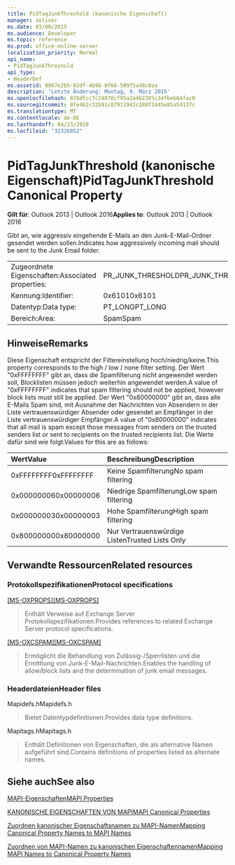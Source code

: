 ```yaml
---
title: PidTagJunkThreshold (kanonische Eigenschaft)
manager: soliver
ms.date: 03/09/2015
ms.audience: Developer
ms.topic: reference
ms.prod: office-online-server
localization_priority: Normal
api_name:
- PidTagJunkThreshold
api_type:
- HeaderDef
ms.assetid: 8067e2b5-02df-4b96-8f66-509f5a48c8aa
description: 'Letzte Änderung: Montag, 9. März 2015'
ms.openlocfilehash: 078dfcc7c24870cf95a2a4b2385c34fbeb64fac0
ms.sourcegitcommit: 8fe462c32b91c87911942c188f3445e85a54137c
ms.translationtype: MT
ms.contentlocale: de-DE
ms.lasthandoff: 04/23/2019
ms.locfileid: "32326852"
---
```

# <a name="pidtagjunkthreshold-canonical-property"></a><span data-ttu-id="f9a97-103">PidTagJunkThreshold (kanonische Eigenschaft)</span><span class="sxs-lookup"><span data-stu-id="f9a97-103">PidTagJunkThreshold Canonical Property</span></span>

  
  
<span data-ttu-id="f9a97-104">**Gilt für**: Outlook 2013 | Outlook 2016</span><span class="sxs-lookup"><span data-stu-id="f9a97-104">**Applies to**: Outlook 2013 | Outlook 2016</span></span> 
  
<span data-ttu-id="f9a97-105">Gibt an, wie aggressiv eingehende E-Mails an den Junk-E-Mail-Ordner gesendet werden sollen.</span><span class="sxs-lookup"><span data-stu-id="f9a97-105">Indicates how aggressively incoming mail should be sent to the Junk Email folder.</span></span>
  
|||
|:-----|:-----|
|<span data-ttu-id="f9a97-106">Zugeordnete Eigenschaften:</span><span class="sxs-lookup"><span data-stu-id="f9a97-106">Associated properties:</span></span>  <br/> |<span data-ttu-id="f9a97-107">PR_JUNK_THRESHOLD</span><span class="sxs-lookup"><span data-stu-id="f9a97-107">PR_JUNK_THRESHOLD</span></span>  <br/> |
|<span data-ttu-id="f9a97-108">Kennung:</span><span class="sxs-lookup"><span data-stu-id="f9a97-108">Identifier:</span></span>  <br/> |<span data-ttu-id="f9a97-109">0x6101</span><span class="sxs-lookup"><span data-stu-id="f9a97-109">0x6101</span></span>  <br/> |
|<span data-ttu-id="f9a97-110">Datentyp:</span><span class="sxs-lookup"><span data-stu-id="f9a97-110">Data type:</span></span>  <br/> |<span data-ttu-id="f9a97-111">PT_LONG</span><span class="sxs-lookup"><span data-stu-id="f9a97-111">PT_LONG</span></span>  <br/> |
|<span data-ttu-id="f9a97-112">Bereich:</span><span class="sxs-lookup"><span data-stu-id="f9a97-112">Area:</span></span>  <br/> |<span data-ttu-id="f9a97-113">Spam</span><span class="sxs-lookup"><span data-stu-id="f9a97-113">Spam</span></span>  <br/> |
   
## <a name="remarks"></a><span data-ttu-id="f9a97-114">Hinweise</span><span class="sxs-lookup"><span data-stu-id="f9a97-114">Remarks</span></span>

<span data-ttu-id="f9a97-115">Diese Eigenschaft entspricht der Filtereinstellung hoch/niedrig/keine.</span><span class="sxs-lookup"><span data-stu-id="f9a97-115">This property corresponds to the high / low / none filter setting.</span></span> <span data-ttu-id="f9a97-116">Der Wert "0xFFFFFFFF" gibt an, dass die Spamfilterung nicht angewendet werden soll, Blocklisten müssen jedoch weiterhin angewendet werden.</span><span class="sxs-lookup"><span data-stu-id="f9a97-116">A value of "0xFFFFFFFF" indicates that spam filtering should not be applied, however block lists must still be applied.</span></span> <span data-ttu-id="f9a97-117">Der Wert "0x80000000" gibt an, dass alle E-Mails Spam sind, mit Ausnahme der Nachrichten von Absendern in der Liste vertrauenswürdiger Absender oder gesendet an Empfänger in der Liste vertrauenswürdiger Empfänger.</span><span class="sxs-lookup"><span data-stu-id="f9a97-117">A value of "0x80000000" indicates that all mail is spam except those messages from senders on the trusted senders list or sent to recipients on the trusted recipients list.</span></span> <span data-ttu-id="f9a97-118">Die Werte dafür sind wie folgt:</span><span class="sxs-lookup"><span data-stu-id="f9a97-118">Values for this are as follows:</span></span>
  
|<span data-ttu-id="f9a97-119">**Wert**</span><span class="sxs-lookup"><span data-stu-id="f9a97-119">**Value**</span></span>|<span data-ttu-id="f9a97-120">**Beschreibung**</span><span class="sxs-lookup"><span data-stu-id="f9a97-120">**Description**</span></span>|
|:-----|:-----|
|<span data-ttu-id="f9a97-121">0xFFFFFFFF</span><span class="sxs-lookup"><span data-stu-id="f9a97-121">0xFFFFFFFF</span></span>  <br/> |<span data-ttu-id="f9a97-122">Keine Spamfilterung</span><span class="sxs-lookup"><span data-stu-id="f9a97-122">No spam filtering</span></span>  <br/> |
|<span data-ttu-id="f9a97-123">0x00000006</span><span class="sxs-lookup"><span data-stu-id="f9a97-123">0x00000006</span></span>  <br/> |<span data-ttu-id="f9a97-124">Niedrige Spamfilterung</span><span class="sxs-lookup"><span data-stu-id="f9a97-124">Low spam filtering</span></span>  <br/> |
|<span data-ttu-id="f9a97-125">0x00000003</span><span class="sxs-lookup"><span data-stu-id="f9a97-125">0x00000003</span></span>  <br/> |<span data-ttu-id="f9a97-126">Hohe Spamfilterung</span><span class="sxs-lookup"><span data-stu-id="f9a97-126">High spam filtering</span></span>  <br/> |
|<span data-ttu-id="f9a97-127">0x80000000</span><span class="sxs-lookup"><span data-stu-id="f9a97-127">0x80000000</span></span>  <br/> |<span data-ttu-id="f9a97-128">Nur Vertrauenswürdige Listen</span><span class="sxs-lookup"><span data-stu-id="f9a97-128">Trusted Lists Only</span></span>  <br/> |
   
## <a name="related-resources"></a><span data-ttu-id="f9a97-129">Verwandte Ressourcen</span><span class="sxs-lookup"><span data-stu-id="f9a97-129">Related resources</span></span>

### <a name="protocol-specifications"></a><span data-ttu-id="f9a97-130">Protokollspezifikationen</span><span class="sxs-lookup"><span data-stu-id="f9a97-130">Protocol specifications</span></span>

<span data-ttu-id="f9a97-131">[[MS-OXPROPS]](https://msdn.microsoft.com/library/f6ab1613-aefe-447d-a49c-18217230b148%28Office.15%29.aspx)</span><span class="sxs-lookup"><span data-stu-id="f9a97-131">[[MS-OXPROPS]](https://msdn.microsoft.com/library/f6ab1613-aefe-447d-a49c-18217230b148%28Office.15%29.aspx)</span></span>
  
> <span data-ttu-id="f9a97-132">Enthält Verweise auf Exchange Server Protokollspezifikationen.</span><span class="sxs-lookup"><span data-stu-id="f9a97-132">Provides references to related Exchange Server protocol specifications.</span></span>
    
<span data-ttu-id="f9a97-133">[[MS-OXCSPAM]](https://msdn.microsoft.com/library/522f8587-4aed-4cd6-831b-40bd87862189%28Office.15%29.aspx)</span><span class="sxs-lookup"><span data-stu-id="f9a97-133">[[MS-OXCSPAM]](https://msdn.microsoft.com/library/522f8587-4aed-4cd6-831b-40bd87862189%28Office.15%29.aspx)</span></span>
  
> <span data-ttu-id="f9a97-134">Ermöglicht die Behandlung von Zulässig-/Sperrlisten und die Ermittlung von Junk-E-Mail-Nachrichten.</span><span class="sxs-lookup"><span data-stu-id="f9a97-134">Enables the handling of allow/block lists and the determination of junk email messages.</span></span>
    
### <a name="header-files"></a><span data-ttu-id="f9a97-135">Headerdateien</span><span class="sxs-lookup"><span data-stu-id="f9a97-135">Header files</span></span>

<span data-ttu-id="f9a97-136">Mapidefs.h</span><span class="sxs-lookup"><span data-stu-id="f9a97-136">Mapidefs.h</span></span>
  
> <span data-ttu-id="f9a97-137">Bietet Datentypdefinitionen.</span><span class="sxs-lookup"><span data-stu-id="f9a97-137">Provides data type definitions.</span></span>
    
<span data-ttu-id="f9a97-138">Mapitags.h</span><span class="sxs-lookup"><span data-stu-id="f9a97-138">Mapitags.h</span></span>
  
> <span data-ttu-id="f9a97-139">Enthält Definitionen von Eigenschaften, die als alternative Namen aufgeführt sind.</span><span class="sxs-lookup"><span data-stu-id="f9a97-139">Contains definitions of properties listed as alternate names.</span></span>
    
## <a name="see-also"></a><span data-ttu-id="f9a97-140">Siehe auch</span><span class="sxs-lookup"><span data-stu-id="f9a97-140">See also</span></span>



[<span data-ttu-id="f9a97-141">MAPI-Eigenschaften</span><span class="sxs-lookup"><span data-stu-id="f9a97-141">MAPI Properties</span></span>](mapi-properties.md)
  
[<span data-ttu-id="f9a97-142">KANONISCHE EIGENSCHAFTEN VON MAPI</span><span class="sxs-lookup"><span data-stu-id="f9a97-142">MAPI Canonical Properties</span></span>](mapi-canonical-properties.md)
  
[<span data-ttu-id="f9a97-143">Zuordnen kanonischer Eigenschaftsnamen zu MAPI-Namen</span><span class="sxs-lookup"><span data-stu-id="f9a97-143">Mapping Canonical Property Names to MAPI Names</span></span>](mapping-canonical-property-names-to-mapi-names.md)
  
[<span data-ttu-id="f9a97-144">Zuordnen von MAPI-Namen zu kanonischen Eigenschaftennamen</span><span class="sxs-lookup"><span data-stu-id="f9a97-144">Mapping MAPI Names to Canonical Property Names</span></span>](mapping-mapi-names-to-canonical-property-names.md)

